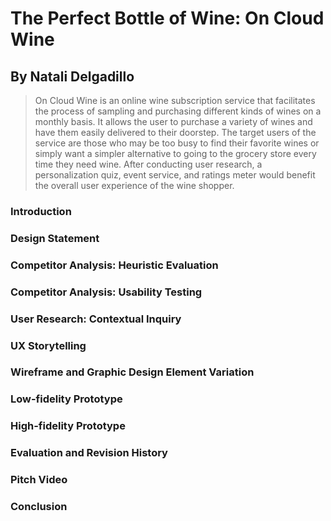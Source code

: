# The Perfect Bottle of Wine: On Cloud Wine

## By Natali Delgadillo

> On Cloud Wine is an online wine subscription service that facilitates the process of sampling and purchasing different kinds of wines on a monthly basis. It allows the user to purchase a variety of wines and have them easily delivered to their doorstep. The target users of the service are those who may be too busy to find their favorite wines or simply want a simpler alternative to going to the grocery store every time they need wine. After conducting user research, a personalization quiz, event service, and ratings meter would benefit the overall user experience of the wine shopper. 


### Introduction 

### Design Statement

### Competitor Analysis: Heuristic Evaluation

### Competitor Analysis: Usability Testing

### User Research: Contextual Inquiry

### UX Storytelling


### Wireframe and Graphic Design Element Variation

### Low-fidelity Prototype


### High-fidelity Prototype

### Evaluation and Revision History

### Pitch Video

### Conclusion
